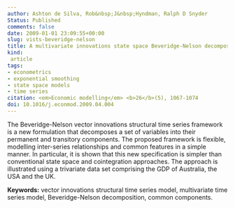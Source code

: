 ```yaml
---
author: Ashton de Silva, Rob&nbsp;J&nbsp;Hyndman, Ralph D Snyder
Status: Published
comments: false
date: 2009-01-01 23:09:55+00:00
slug: vists-beveridge-nelson
title: A multivariate innovations state space Beveridge-Nelson decomposition
kind:
 article
tags:
- econometrics
- exponential smoothing
- state space models
- time series
citation: <em>Economic modelling</em> <b>26</b>(5), 1067-1074
doi: 10.1016/j.econmod.2009.04.004
---
```



The Beveridge-Nelson vector innovations structural time series framework is a new formulation that decomposes a set of variables into their permanent and transitory components. The proposed framework is flexible, modelling inter-series relationships and common features in a simple manner. In particular, it is shown that this new specification is simpler than conventional state space and cointegration approaches. The approach is illustrated using a trivariate data set comprising the GDP of Australia, the USA and the UK.

**Keywords:** vector innovations structural time series model, multivariate time series model, Beveridge-Nelson decomposition, common components.

